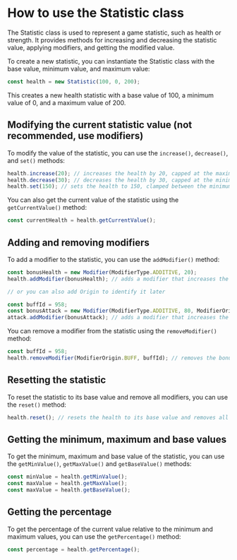 # How to use the Statistic class

The Statistic class is used to represent a game statistic, such as health or strength. It provides methods for increasing and decreasing the statistic value, applying modifiers, and getting the modified value.

To create a new statistic, you can instantiate the Statistic class with the base value, minimum value, and maximum value:

```js
const health = new Statistic(100, 0, 200);
```

This creates a new health statistic with a base value of 100, a minimum value of 0, and a maximum value of 200.

## Modifying the current statistic value (not recommended, use modifiers)

To modify the value of the statistic, you can use the `increase()`, `decrease()`, and `set()` methods:

```js
health.increase(20); // increases the health by 20, capped at the maximum value of 200
health.decrease(30); // decreases the health by 30, capped at the minimum value of 0
health.set(150); // sets the health to 150, clamped between the minimum and maximum values of 0 and 200
```

You can also get the current value of the statistic using the `getCurrentValue()` method:

```js
const currentHealth = health.getCurrentValue();
```

## Adding and removing modifiers

To add a modifier to the statistic, you can use the `addModifier()` method:

```js
const bonusHealth = new Modifier(ModifierType.ADDITIVE, 20);
health.addModifier(bonusHealth); // adds a modifier that increases the health by 20

// or you can also add Origin to identify it later

const buffId = 958;
const bonusAttack = new Modifier(ModifierType.ADDITIVE, 80, ModifierOrigin.BUFF, buffId);
attack.addModifier(bonusAttack); // adds a modifier that increases the attack by 80
```
You can remove a modifier from the statistic using the `removeModifier()` method:

```js
const buffId = 958;
health.removeModifier(ModifierOrigin.BUFF, buffId); // removes the bonus attack buff modifier
```

## Resetting the statistic

To reset the statistic to its base value and remove all modifiers, you can use the `reset()` method:

```js
health.reset(); // resets the health to its base value and removes all modifiers
```

## Getting the minimum, maximum and base values

To get the minimum, maximum and base value of the statistic, you can use the `getMinValue()`, `getMaxValue()` and `getBaseValue()` methods:

```js
const minValue = health.getMinValue();
const maxValue = health.getMaxValue();
const maxValue = health.getBaseValue();
```

## Getting the percentage

To get the percentage of the current value relative to the minimum and maximum values, you can use the `getPercentage()` method:

```js
const percentage = health.getPercentage();
```